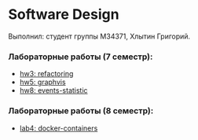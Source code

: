 # Software Design

Выполнил: студент группы М34371, Хлытин Григорий.

### Лабораторные работы (7 семестр):

+ [hw3: refactoring](https://github.com/grifguitar/soft-design/tree/main/refactoring)
+ [hw5: graphvis](https://github.com/grifguitar/soft-design/tree/main/graphvis)
+ [hw8: events-statistic](https://github.com/grifguitar/soft-design/tree/main/events-statistic)

### Лабораторные работы (8 семестр):

+ [lab4: docker-containers](https://github.com/grifguitar/soft-design/tree/main/docker-containers)

